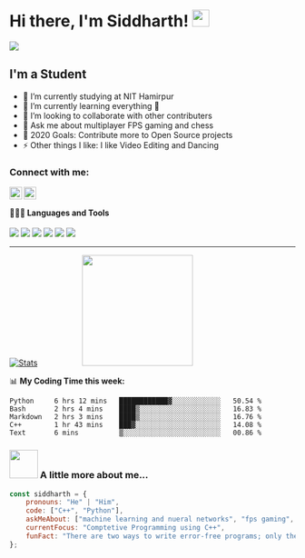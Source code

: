 # Hi there, I'm Siddharth! <img src="https://raw.githubusercontent.com/MartinHeinz/MartinHeinz/master/wave.gif" width="30px">

![](https://camo.githubusercontent.com/992babdffd8c74a1502de375fbdf7e4d54773242/68747470733a2f2f6d656469612e67697068792e636f6d2f6d656469612f53576f536b4e36447854737a71494b4571762f67697068792e676966)

## I'm a Student

- 🔭 I’m currently studying at NIT Hamirpur
- 🌱 I’m currently learning everything 🤣
- 👯 I’m looking to collaborate with other contributers
- 💬 Ask me about multiplayer FPS gaming and chess 
- 🥅 2020 Goals: Contribute more to Open Source projects
- ⚡ Other things I like: I like Video Editing and Dancing

### Connect with me:
[<img align="left" alt="Siddharthm10 | LinkedIn" width="22px" src="https://cdn.jsdelivr.net/npm/simple-icons@v3/icons/linkedin.svg" />](https://www.linkedin.com/in/siddharthmehtaid)
[<img align="left" alt="Siddharth_m10 | Instagram" width="22px" src="https://cdn.jsdelivr.net/npm/simple-icons@v3/icons/instagram.svg" />](https://www.instagram.com/siddharth_m10/)


</br>

#### 👨🏻‍💻 Languages and Tools <br />
![](https://img.shields.io/badge/OS-Linux-informational?style=flat&logo=linux&logoColor=white&color=F34108)
![](https://img.shields.io/badge/Code-Python-informational?style=flat&logo=Python&logoColor=white&color=F34108)
![](https://img.shields.io/badge/Code-C++-informational?style=flat&logo=Cplusplus&logoColor=white&color=F34108)
![](https://img.shields.io/badge/Editor-VsCode-informational?style=flat&logo=window&logoColor=white&color=F34108)
![](https://img.shields.io/badge/Tools-Docker-informational?style=flat&logo=docker&logoColor=white&color=F34108)
![](https://img.shields.io/badge/Framework-TensorFlow-informational?style=flat&logo=tensorflow&logoColor=white&color=F34108)



---

[![Stats](https://github-readme-stats.vercel.app/api?username=Siddharthm10&show_icons=true&theme=radical)](https://github-readme-stats.vercel.app/api?username=Siddharthm10&show_icons=true&theme=radical)&nbsp; &nbsp; &nbsp; &nbsp; &nbsp; &nbsp; &nbsp; &nbsp; &nbsp; &nbsp; 
<img src="https://github.com/sciencepal/sciencepal/blob/master/assets/saved.gif" width="195">

📊 **My Coding Time this week:**
<!--START_SECTION:waka-->
```text
Python     6 hrs 12 mins   ████████████▓░░░░░░░░░░░░   50.54 % 
Bash       2 hrs 4 mins    ████▒░░░░░░░░░░░░░░░░░░░░   16.83 % 
Markdown   2 hrs 3 mins    ████▒░░░░░░░░░░░░░░░░░░░░   16.76 % 
C++        1 hr 43 mins    ███▓░░░░░░░░░░░░░░░░░░░░░   14.08 % 
Text       6 mins          ▒░░░░░░░░░░░░░░░░░░░░░░░░   00.86 % 
```
<!--END_SECTION:waka-->
 
 
 
 
 ### <img src="https://media.giphy.com/media/VgCDAzcKvsR6OM0uWg/giphy.gif" width="50"> A little more about me...  

```javascript
const siddharth = {
    pronouns: "He" | "Him",
    code: ["C++", "Python"],
    askMeAbout: ["machine learning and nueral networks", "fps gaming", "photography"],
    currentFocus: "Comptetive Programming using C++",
    funFact: "There are two ways to write error-free programs; only the third one works"
};
```
